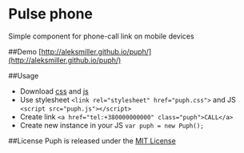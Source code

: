# Pulse phone
Simple component for phone-call link on mobile devices

##Demo
[http://aleksmiller.github.io/puph/](http://aleksmiller.github.io/puph/)

##Usage
* Download [css](https://raw.github.com/aleksmiller/puph/master/puph.css) and [js](https://raw.github.com/aleksmiller/puph/master/puph.js)
* Use stylesheet `<link rel="stylesheet" href="puph.css">` and JS `<script src="puph.js"></script>`
* Create link `<a href="tel:+380000000000" class="puph">CALL</a>`
* Create new instance in your JS `var puph = new Puph();`

##License
Puph is released under the [MIT License](https://raw.github.com/aleksmiller/puph/master/LICENSE)
